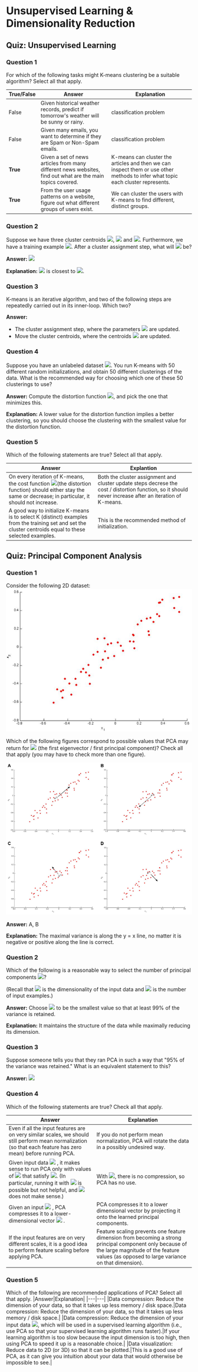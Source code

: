 # Unsupervised Learning & Dimensionality Reduction

## Quiz: Unsupervised Learning
### Question 1
For which of the following tasks might K-means clustering be a suitable algorithm? Select all that apply.

|True/False|Answer|Explanation|
|---|---|---|
|False|Given historical weather records, predict if tomorrow's weather will be sunny or rainy.| classification problem |
|False|Given many emails, you want to determine if they are Spam or Non-Spam emails.|classification problem|
|**True**|Given a set of news articles from many different news websites, find out what are the main topics covered.|K-means can cluster the articles and then we can inspect them or use other methods to infer what topic each cluster represents.|
|**True**|From the user usage patterns on a website, figure out what different groups of users exist.|We can cluster the users with K-means to find different, distinct groups.|

### Question 2
Suppose we have three cluster centroids <img src="https://latex.codecogs.com/svg.image?\mu&space;_{1}=\begin{bmatrix}1&space;\\2\end{bmatrix}" />, <img src="https://latex.codecogs.com/svg.image?\mu&space;_{1}=\begin{bmatrix}1&space;\\2\end{bmatrix}" /> and <img src="https://latex.codecogs.com/svg.image?\mu&space;_{1}=\begin{bmatrix}1&space;\\2\end{bmatrix}" />. Furthermore, we have a training example <img src="https://latex.codecogs.com/svg.image?x^{(i)}=\begin{bmatrix}3&space;\\1\end{bmatrix}" />. After a cluster assignment step, what will <img src="https://latex.codecogs.com/svg.image?c^{(i)}"  /> be?

**Answer:** <img src="https://latex.codecogs.com/svg.image?c^{(i)}=3" />

**Explanation:** <img src="https://latex.codecogs.com/svg.image?x^{(i)}" /> is closest to <img src="https://latex.codecogs.com/svg.image?\mu&space;_{3}"  />.

### Question 3
K-means is an iterative algorithm, and two of the following steps are repeatedly carried out in its inner-loop. Which two?

**Answer:**
* The cluster assignment step, where the parameters <img src="https://latex.codecogs.com/svg.image?c^{(i)}" /> are updated.
* Move the cluster centroids, where the centroids <img src="https://latex.codecogs.com/svg.image?\mu&space;_{k}"  /> are updated.

### Question 4
Suppose you have an unlabeled dataset <img src="https://latex.codecogs.com/svg.image?\left\{&space;x^{(1)},...,x^{(m)}\right\}"  />. You run K-means with 50 different random initializations, and obtain 50 different clusterings of the data. What is the recommended way for choosing which one of these 50 clusterings to use?

**Answer:** Compute the distortion function <img src="https://latex.codecogs.com/svg.image?J(c^{(1)},...,c^{(m)},\mu&space;_{1},...,\mu&space;_{k})"  />, and pick the one that minimizes this.

**Explanation:** A lower value for the distortion function implies a better clustering, so you should choose the clustering with the smallest value for the distortion function.

### Question 5
Which of the following statements are true? Select all that apply.

|Answer|Explantion|
|---|---|
|On every iteration of K-means, the cost function <img src="https://latex.codecogs.com/svg.image?J(c^{(1)},...,c^{(m)},\mu&space;_{1},...,\mu&space;_{k})" />(the distortion function) should either stay the same or decrease; in particular, it should not increase.|Both the cluster assignment and cluster update steps decrese the cost / distortion function, so it should never increase after an iteration of K-means.|
|A good way to initialize K-means is to select K (distinct) examples from the training set and set the cluster centroids equal to these selected examples.|This is the recommended method of initialization.|


## Quiz: Principal Component Analysis
### Question 1
Consider the following 2D dataset:
![Question 1](https://github.com/AnnickWONG/Standford_machine_learning/blob/Week8/Week8/image/Q1.png)

Which of the following figures correspond to possible values that PCA may return for <img src="https://latex.codecogs.com/svg.image?u^{(1)}" /> (the first eigenvector / first principal component)? Check all that apply (you may have to check more than one figure).

![Q1_answer](https://github.com/AnnickWONG/Standford_machine_learning/blob/Week8/Week8/image/Q1_Answer.png)

**Answer:** A, B

**Explanation:** The maximal variance is along the y = x line, no matter it is negative or positive along the line is correct.

### Question 2
Which of the following is a reasonable way to select the number of principal components <img src="https://latex.codecogs.com/svg.image?k" />?

(Recall that <img src="https://latex.codecogs.com/svg.image?n"  /> is the dimensionality of the input data and <img src="https://latex.codecogs.com/svg.image?m" /> is the number of input examples.)

**Answer:** Choose <img src="https://latex.codecogs.com/svg.image?k"  /> to be the smallest value so that at least 99% of the variance is retained.

**Explanation:** It maintains the structure of the data while maximally reducing its dimension.

### Question 3
Suppose someone tells you that they ran PCA in such a way that "95% of the variance was retained." What is an equivalent statement to this?

**Answer:** <img src="https://latex.codecogs.com/svg.image?\frac{\frac{1}{m}\sum&space;_{i=1}^{m}\left\|x^{(i)}-x_{approx}^{(i)}&space;\right\|^{2}}{\frac{1}{m}\sum&space;_{i=1}^{m}\left\|x^{(i)}&space;\right\|^{2}}\leq&space;0.05" />

### Question 4
Which of the following statements are true? Check all that apply.

|Answer| Explanation|
|---|---|
|Even if all the input features are on very similar scales, we should still perform mean normalization (so that each feature has zero mean) before running PCA.|If you do not perform mean normalization, PCA will rotate the data in a possibly undesired way.|
|Given input data <img src="https://latex.codecogs.com/svg.image?x\in&space;\mathbb{R^{n}}" /> , it makes sense to run PCA only with values of <img src="https://latex.codecogs.com/svg.image?k"  /> that satisfy <img src="https://latex.codecogs.com/svg.image?k\leq&space;n"  />. (In particular, running it with <img src="https://latex.codecogs.com/svg.image?k=n"  /> is possible but not helpful, and <img src="https://latex.codecogs.com/svg.image?k>n"> does not make sense.)| With <img src="https://latex.codecogs.com/svg.image?k=n" />, there is no compression, so PCA has no use.|
|Given an input  <img src="https://latex.codecogs.com/svg.image?x\in&space;\mathbb{R^{n}}" /> , PCA compresses it to a lower-dimensional vector  <img src="https://latex.codecogs.com/svg.image?z\in&space;\mathbb{R^{k}}" /> .|PCA compresses it to a lower dimensional vector by projecting it onto the learned principal components.|
|If the input features are on very different scales, it is a good idea to perform feature scaling before applying PCA.|Feature scaling prevents one feature dimension from becoming a strong principal component only because of the large magnitude of the feature values (as opposed to large variance on that dimension).|


### Question 5
Which of the following are recommended applications of PCA? Select all that apply.
|Answer|Explanation|
|---|---|
|Data compression: Reduce the dimension of your data, so that it takes up less memory / disk space.|Data compression: Reduce the dimension of your data, so that it takes up less memory / disk space.|
|Data compression: Reduce the dimension of your input data <img src="https://latex.codecogs.com/svg.image?x^{(i)}" />, which will be used in a supervised learning algorithm (i.e., use PCA so that your supervised learning algorithm runs faster).|If your learning algorithm is too slow because the input dimension is too high, then using PCA to speed it up is a reasonable choice.|
|Data visualization: Reduce data to 2D (or 3D) so that it can be plotted.|This is a good use of PCA, as it can give you intuition about your data that would otherwise be impossible to see.|
